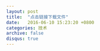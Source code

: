 ```yaml
---
layout: post
title:  "点击链接下载文件"
date:   2016-06-10 15:23:20 +0800
categories: 技术
archive: false
disqus: true
---
```

